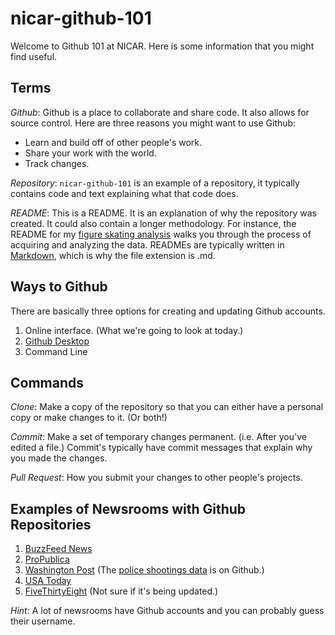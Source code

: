 # nicar-github-101

Welcome to Github 101 at NICAR. Here is some information that you might find useful.

## Terms

*Github*: Github is a place to collaborate and share code. It also allows for source control. Here are three reasons you might want to use Github:

- Learn and build off of other people's work.
- Share your work with the world.
- Track changes.

*Repository*: `nicar-github-101` is an example of a repository, it typically contains code and text explaining what that code does.

*README*: This is a README. It is an explanation of why the repository was created. It could also contain a longer methodology. For instance, the README for my [figure skating analysis](https://github.com/BuzzFeedNews/2018-02-olympic-figure-skating-analysis) walks you through the process of acquiring and analyzing the data. READMEs are typically written in [Markdown](https://github.com/adam-p/markdown-here/wiki/Markdown-Cheatsheet), which is why the file extension is .md.

## Ways to Github

There are basically three options for creating and updating Github accounts.

1. Online interface. (What we're going to look at today.)
2. [Github Desktop](https://desktop.github.com/)
3. Command Line

## Commands

*Clone*: Make a copy of the repository so that you can either have a personal copy or make changes to it. (Or both!)

*Commit*: Make a set of temporary changes permanent. (i.e. After you've edited a file.) Commit's typically have commit messages that explain why you made the changes.

*Pull Request*: How you submit your changes to other people's projects.

## Examples of Newsrooms with Github Repositories

1. [BuzzFeed News](https://github.com/BuzzFeedNews)
2. [ProPublica](https://github.com/ProPublica)
3. [Washington Post](https://github.com/washingtonpost) (The [police shootings data](https://github.com/washingtonpost/data-police-shootings) is on Github.)
4. [USA Today](https://github.com/USATODAY)
5. [FiveThirtyEight](https://github.com/FiveThirtyEight) (Not sure if it's being updated.)

*Hint*: A lot of newsrooms have Github accounts and you can probably guess their username.

